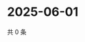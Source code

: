 # 2025-06-01

共 0 条

<!-- BEGIN ZHIHUQUESTIONS -->
<!-- 最后更新时间 Sun Jun 01 2025 03:08:21 GMT+0800 (China Standard Time) -->

<!-- END ZHIHUQUESTIONS -->
